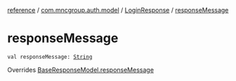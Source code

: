[reference](../../index.md) / [com.mncgroup.auth.model](../index.md) / [LoginResponse](index.md) / [responseMessage](./response-message.md)

# responseMessage

`val responseMessage: `[`String`](https://kotlinlang.org/api/latest/jvm/stdlib/kotlin/-string/index.html)

Overrides [BaseResponseModel.responseMessage](../../com.mncgroup.common.model/-base-response-model/response-message.md)

